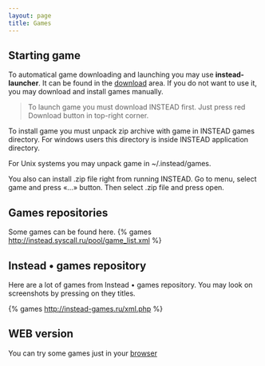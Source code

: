 ```yaml
---
layout: page
title: Games
---
```

## Starting game

To automatical game downloading and launching you may use **instead-launcher**.
It can be found in the [download](http://instead.syscall.ru/download) area.
If you do not want to use it, you may download and install games manually.

> To launch game you must download INSTEAD first. Just press red Download button 
> in top-right corner.

To install game you must unpack zip archive with game in INSTEAD games directory.
For windows users this directory is inside INSTEAD application directory.

For Unix systems you may unpack game in ~/.instead/games.


You also can install .zip file right from running INSTEAD. Go to menu, select game
and press «…» button. Then select .zip file and press open.

## Games repositories

Some games can be found here.
{% games http://instead.syscall.ru/pool/game_list.xml %}

## Instead • games repository

Here are a lot of games from Instead • games repository. You may look on screenshots by
pressing on they titles.

{% games http://instead-games.ru/xml.php %}

## WEB version

You can try some games just in your [browser](https://instead-hub.github.io/instead-js/)
